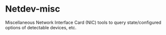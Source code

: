 # Netdev-misc
Miscellaneous Network Interface Card (NIC) tools to query state/configured options of detectable devices, etc.
